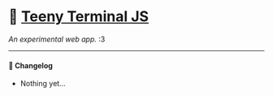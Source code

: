 # 🐾 <a href="#">Teeny Terminal JS</a>
*An experimental web app.* :3

---
#### 📝 Changelog
- Nothing yet...

<!--
#### 🪲 Known Issues
- N/A
-->
